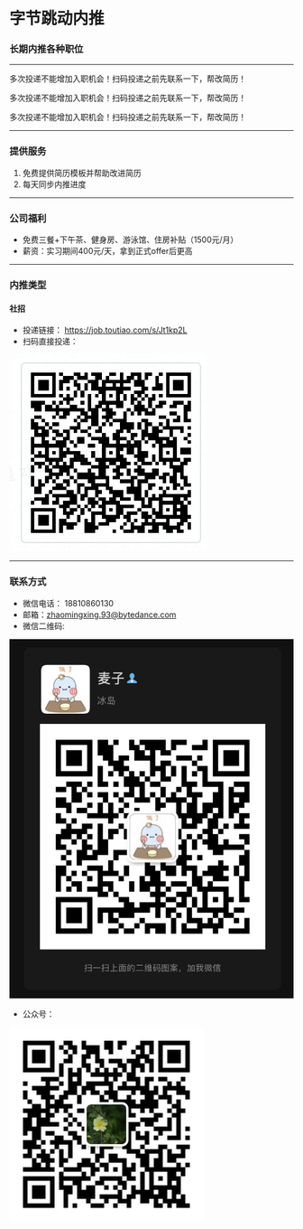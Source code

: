 # 字节跳动内推


### 长期内推各种职位

----------------------------------------------------

多次投递不能增加入职机会！扫码投递之前先联系一下，帮改简历！

多次投递不能增加入职机会！扫码投递之前先联系一下，帮改简历！

多次投递不能增加入职机会！扫码投递之前先联系一下，帮改简历！

------------------------------------

### 提供服务

1. 免费提供简历模板并帮助改进简历
2. 每天同步内推进度

----------------------------------------------------

### 公司福利
* 免费三餐+下午茶、健身房、游泳馆、住房补贴（1500元/月）
* 薪资：实习期间400元/天，拿到正式offer后更高

----------------------------------------------------
### 内推类型
#### 社招
* 投递链接： https://job.toutiao.com/s/Jt1kp2L
* 扫码直接投递： 

![社招岗位大全](004bbs/social/images/002-social-referral.png)

----------------------------------------------------

### 联系方式
* 微信电话： 18810860130
* 邮箱：zhaomingxing.93@bytedance.com
* 微信二维码:

![麦子](004bbs/social/images/003-wechat-private.jpeg)
* 公众号： 

![明朗万物](004bbs/social/images/001-qrcode-wechat-publich.jpg)


